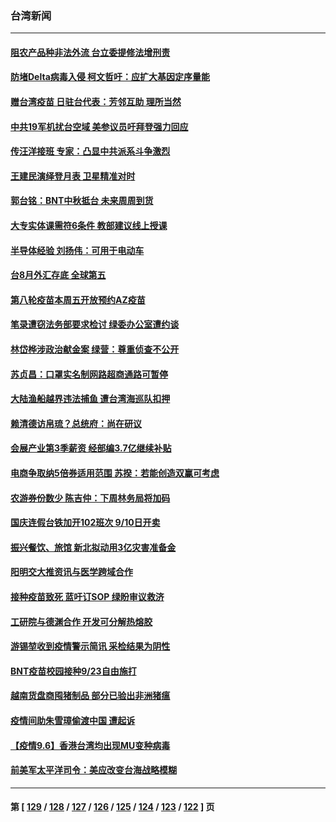 ### 台湾新闻
---
#### [阻农产品种非法外流 台立委提修法增刑责](../../pages/ncid1349361/n13214506.md) 
#### [防堵Delta病毒入侵 柯文哲吁：应扩大基因定序量能](../../pages/ncid1349361/n13214576.md) 
#### [赠台湾疫苗 日驻台代表：芳邻互助 理所当然](../../pages/ncid1349361/n13213632.md) 
#### [中共19军机扰台空域 美参议员吁拜登强力回应](../../pages/ncid1349361/n13214324.md) 
#### [传汪洋接班  专家：凸显中共派系斗争激烈](../../pages/ncid1349361/n13213212.md) 
#### [王建民演绎登月表 卫星精准对时](../../pages/ncid1349361/n13214797.md) 
#### [郭台铭：BNT中秋抵台 未来周周到货](../../pages/ncid1349361/n13214404.md) 
#### [大专实体课需符6条件 教部建议线上授课](../../pages/ncid1349361/n13214406.md) 
#### [半导体经验 刘扬伟：可用于电动车](../../pages/ncid1349361/n13214402.md) 
#### [台8月外汇存底 全球第五](../../pages/ncid1349361/n13214399.md) 
#### [第八轮疫苗本周五开放预约AZ疫苗](../../pages/ncid1349361/n13214396.md) 
#### [笔录遭窃法务部要求检讨 绿委办公室遭约谈](../../pages/ncid1349361/n13214410.md) 
#### [林岱桦涉政治献金案 绿营：尊重侦查不公开](../../pages/ncid1349361/n13214414.md) 
#### [苏贞昌：口罩实名制网路超商通路可暂停](../../pages/ncid1349361/n13214394.md) 
#### [大陆渔船越界违法捕鱼 遭台湾海巡队扣押](../../pages/ncid1349361/n13214247.md) 
#### [赖清德访帛琉？总统府：尚在研议](../../pages/ncid1349361/n13214387.md) 
#### [会展产业第3季薪资 经部编3.7亿继续补贴](../../pages/ncid1349361/n13214389.md) 
#### [电商争取纳5倍券适用范围 苏揆：若能创造双赢可考虑](../../pages/ncid1349361/n13214499.md) 
#### [农游券份数少 陈吉仲：下周林务局将加码](../../pages/ncid1349361/n13214512.md) 
#### [国庆连假台铁加开102班次 9/10日开卖](../../pages/ncid1349361/n13214517.md) 
#### [振兴餐饮、旅馆 新北拟动用3亿灾害准备金](../../pages/ncid1349361/n13214519.md) 
#### [阳明交大推资讯与医学跨域合作](../../pages/ncid1349361/n13214521.md) 
#### [接种疫苗致死 蓝吁订SOP 绿盼审议救济](../../pages/ncid1349361/n13214501.md) 
#### [工研院与德渊合作 开发可分解热熔胶](../../pages/ncid1349361/n13214503.md) 
#### [游锡堃收到疫情警示简讯 采检结果为阴性](../../pages/ncid1349361/n13214419.md) 
#### [BNT疫苗校园接种9/23自由施打](../../pages/ncid1349361/n13214428.md) 
#### [越南货盘商囤猪制品 部分已验出非洲猪瘟](../../pages/ncid1349361/n13214425.md) 
#### [疫情间助朱雪璋偷渡中国 遭起诉](../../pages/ncid1349361/n13214431.md) 
#### [【疫情9.6】香港台湾均出现MU变种病毒](../../pages/ncid1349361/n13213836.md) 
#### [前美军太平洋司令：美应改变台海战略模糊](../../pages/ncid1349361/n13213595.md) 

---
#### 第 [ [129](./129.md) / [128](./128.md) / [127](./127.md) / [126](./126.md) / [125](./125.md) / [124](./124.md) / [123](./123.md) / [122](./122.md) ] 页
